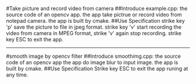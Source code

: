 #Take picture and record video from camera
##Introduce
example.cpp: the source code of an opencv app.
the app take pictrue or record video from notepad camera. 
the app is built by cmake.
##Use Specification
strike key 'p' save the picture to file in jpeg format.
strike key 'v' start recording the video from camera in MPEG format, strike 'v' again stop recording.
strike key ESC to exit the app.
***
#smooth image by opencv filter
##Introduce
smoothimg.cpp: the source code of an opencv app
the app do image blur to input image. 
the app is built by cmake.
##Use Specification
Strike key ESC to exit the app runing at any time.
 
